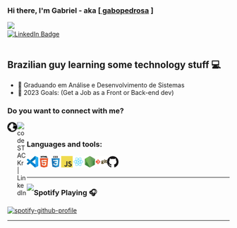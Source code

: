 ### Hi there, I'm Gabriel - aka [<a href="https://github.com/gabopedrosa"> gabopedrosa</a> ]

<div id="header">
  <img src="https://media.giphy.com/media/M9gbBd9nbDrOTu1Mqx/giphy.gif" width="100"/>
  <div id="badges">
  <a href="https://www.linkedin.com/in/gabriel-pedrosa-2002171b5/">
    <img src="https://img.shields.io/badge/LinkedIn-blue?style=for-the-badge&logo=linkedin&logoColor=white" alt="LinkedIn Badge"/>
  </a>
  <div>
    <img src="https://komarev.com/ghpvc/?username=gabopedrosae&style=flat-square&color=blue" alt=""/>
    </div>
</div>
</div>


## Brazilian guy learning some technology stuff 💻

- 🌱 Graduando em Análise e Desenvolvimento de Sistemas
- 🥅 2023 Goals: (Get a Job as a Front or Back-end dev)


### Do you want to connect with me?

<a href="https://gabopedrosa.github.io"> <img align="left" alt="codeSTACKr.com" width="22px" src="https://raw.githubusercontent.com/iconic/open-iconic/master/svg/globe.svg" /> </a>
<a href="https://www.linkedin.com/in/gabriel-pedrosa-2002171b5/"> <img align="left" alt="codeSTACKr | LinkedIn" width="22px" src="https://cdn.jsdelivr.net/npm/simple-icons@v3/icons/linkedin.svg" />  </a>

<br />

### Languages and tools:

<img align="left" alt="Visual Studio Code" width="26px" src="https://raw.githubusercontent.com/github/explore/80688e429a7d4ef2fca1e82350fe8e3517d3494d/topics/visual-studio-code/visual-studio-code.png" />
<img align="left" alt="HTML5" width="26px" src="https://raw.githubusercontent.com/github/explore/80688e429a7d4ef2fca1e82350fe8e3517d3494d/topics/html/html.png" />
<img align="left" alt="CSS3" width="26px" src="https://raw.githubusercontent.com/github/explore/80688e429a7d4ef2fca1e82350fe8e3517d3494d/topics/css/css.png" />
<img align="left" alt="JavaScript" width="26px" src="https://raw.githubusercontent.com/github/explore/80688e429a7d4ef2fca1e82350fe8e3517d3494d/topics/javascript/javascript.png" />
<img align="left" alt="React" width="26px" src="https://raw.githubusercontent.com/github/explore/80688e429a7d4ef2fca1e82350fe8e3517d3494d/topics/react/react.png" />
<img align="left" alt="Node.js" width="26px" src="https://raw.githubusercontent.com/github/explore/80688e429a7d4ef2fca1e82350fe8e3517d3494d/topics/nodejs/nodejs.png" />
<img align="left" alt="Git" width="26px" src="https://raw.githubusercontent.com/github/explore/80688e429a7d4ef2fca1e82350fe8e3517d3494d/topics/git/git.png" />
<img align="left" alt="GitHub" width="26px" src="https://raw.githubusercontent.com/github/explore/78df643247d429f6cc873026c0622819ad797942/topics/github/github.png" />

<br />
<br />

---


<img src="https://github-readme-stats.vercel.app/api/top-langs/?username=gabopedrosa&layout=compact&theme=vision-friendly-dark)" align="left"/>



  ### Spotify Playing 🎧

[![spotify-github-profile](https://spotify-github-profile.vercel.app/api/view?uid=gabopedrosa_&cover_image=true&theme=default&show_offline=false&background_color=121212&interchange=true&bar_color=b0b0b0&bar_color_cover=true)](https://spotify-github-profile.vercel.app/api/view?uid=gabopedrosa_&redirect=true)



---
